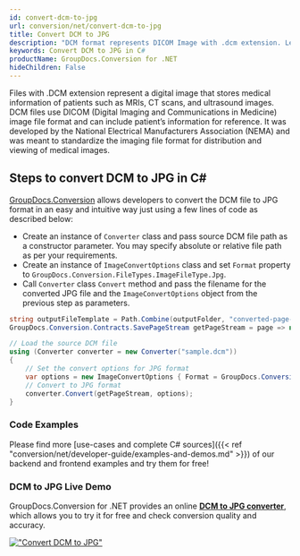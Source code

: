 ```yaml
---
id: convert-dcm-to-jpg
url: conversion/net/convert-dcm-to-jpg
title: Convert DCM to JPG
description: "DCM format represents DICOM Image with .dcm extension. Learn how to convert DCM to JPG file programmatically in C# language using GroupDocs.Conversion for .NET library."
keywords: Convert DCM to JPG in C#
productName: GroupDocs.Conversion for .NET
hideChildren: False
---
```


Files with .DCM extension represent a digital image that stores medical information of patients such as MRIs, CT scans, and ultrasound images. DCM files use DICOM (Digital Imaging and Communications in Medicine) image file format and can include patient’s information for reference. It was developed by the National Electrical Manufacturers Association (NEMA) and was meant to standardize the imaging file format for distribution and viewing of medical images.

## Steps to convert DCM to JPG in C#

[GroupDocs.Conversion](https://products.groupdocs.com/conversion/net) allows developers to convert the DCM file to JPG format in an easy and intuitive way just using a few lines of code as described below:

* Create an instance of `Converter` class and pass source DCM file path as a constructor parameter. You may specify absolute or relative file path as per your requirements. 
* Create an instance of `ImageConvertOptions` class and set `Format` property to `GroupDocs.Conversion.FileTypes.ImageFileType.Jpg`.
* Call `Converter` class `Convert` method and pass the filename for the converted JPG file and the `ImageConvertOptions` object from the previous step as parameters.

```csharp
string outputFileTemplate = Path.Combine(outputFolder, "converted-page-{0}.jpg");
GroupDocs.Conversion.Contracts.SavePageStream getPageStream = page => new FileStream(string.Format(outputFileTemplate, page), FileMode.Create);

// Load the source DCM file
using (Converter converter = new Converter("sample.dcm"))
{
    // Set the convert options for JPG format
    var options = new ImageConvertOptions { Format = GroupDocs.Conversion.FileTypes.ImageFileType.Jpg };   
    // Convert to JPG format
    converter.Convert(getPageStream, options);
}
```

### Code Examples

Please find more [use-cases and complete C# sources]({{< ref "conversion/net/developer-guide/examples-and-demos.md" >}}) of our backend and frontend examples and try them for free!

### DCM to JPG Live Demo

GroupDocs.Conversion for .NET provides an online [**DCM to JPG converter**](https://products.groupdocs.app/conversion/dcm-to-jpg), which allows you to try it for free and check conversion quality and accuracy.

[!["Convert DCM to JPG"](conversion/net/images/convert-to-jpg/convert-dcm-to-jpg.png)](https://products.groupdocs.app/conversion/dcm-to-jpg)